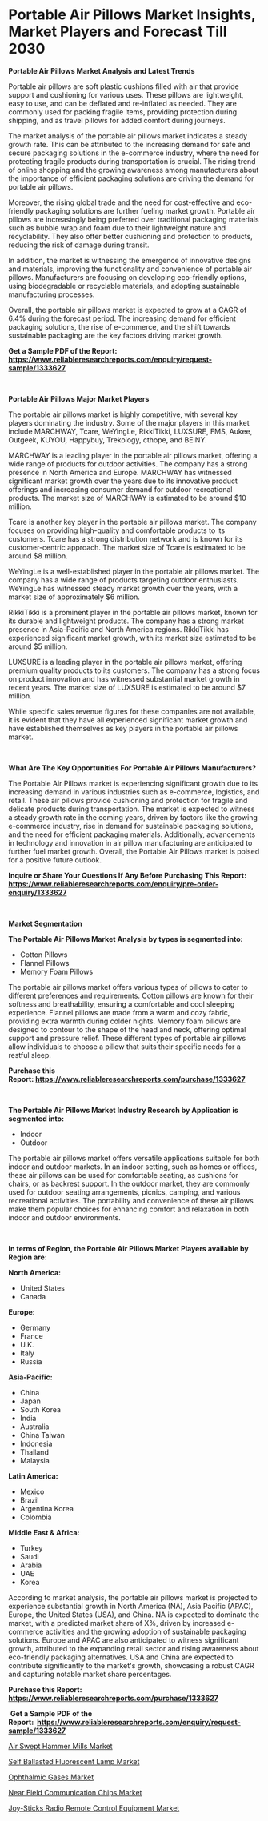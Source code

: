 <p><h1>Portable Air Pillows Market Insights, Market Players and Forecast Till 2030</h1></p><p><strong>Portable Air Pillows Market Analysis and Latest Trends</strong></p>
<p><p>Portable air pillows are soft plastic cushions filled with air that provide support and cushioning for various uses. These pillows are lightweight, easy to use, and can be deflated and re-inflated as needed. They are commonly used for packing fragile items, providing protection during shipping, and as travel pillows for added comfort during journeys.</p><p>The market analysis of the portable air pillows market indicates a steady growth rate. This can be attributed to the increasing demand for safe and secure packaging solutions in the e-commerce industry, where the need for protecting fragile products during transportation is crucial. The rising trend of online shopping and the growing awareness among manufacturers about the importance of efficient packaging solutions are driving the demand for portable air pillows.</p><p>Moreover, the rising global trade and the need for cost-effective and eco-friendly packaging solutions are further fueling market growth. Portable air pillows are increasingly being preferred over traditional packaging materials such as bubble wrap and foam due to their lightweight nature and recyclability. They also offer better cushioning and protection to products, reducing the risk of damage during transit.</p><p>In addition, the market is witnessing the emergence of innovative designs and materials, improving the functionality and convenience of portable air pillows. Manufacturers are focusing on developing eco-friendly options, using biodegradable or recyclable materials, and adopting sustainable manufacturing processes.</p><p>Overall, the portable air pillows market is expected to grow at a CAGR of 6.4% during the forecast period. The increasing demand for efficient packaging solutions, the rise of e-commerce, and the shift towards sustainable packaging are the key factors driving market growth.</p></p>
<p><strong>Get a Sample PDF of the Report:&nbsp; <a href="https://www.reliableresearchreports.com/enquiry/request-sample/1333627">https://www.reliableresearchreports.com/enquiry/request-sample/1333627</a></strong></p>
<p>&nbsp;</p>
<p><strong>Portable Air Pillows Major Market Players</strong></p>
<p><p>The portable air pillows market is highly competitive, with several key players dominating the industry. Some of the major players in this market include MARCHWAY, Tcare, WeYingLe, RikkiTikki, LUXSURE, FMS, Aukee, Outgeek, KUYOU, Happybuy, Trekology, cthope, and BEINY.</p><p>MARCHWAY is a leading player in the portable air pillows market, offering a wide range of products for outdoor activities. The company has a strong presence in North America and Europe. MARCHWAY has witnessed significant market growth over the years due to its innovative product offerings and increasing consumer demand for outdoor recreational products. The market size of MARCHWAY is estimated to be around $10 million.</p><p>Tcare is another key player in the portable air pillows market. The company focuses on providing high-quality and comfortable products to its customers. Tcare has a strong distribution network and is known for its customer-centric approach. The market size of Tcare is estimated to be around $8 million.</p><p>WeYingLe is a well-established player in the portable air pillows market. The company has a wide range of products targeting outdoor enthusiasts. WeYingLe has witnessed steady market growth over the years, with a market size of approximately $6 million.</p><p>RikkiTikki is a prominent player in the portable air pillows market, known for its durable and lightweight products. The company has a strong market presence in Asia-Pacific and North America regions. RikkiTikki has experienced significant market growth, with its market size estimated to be around $5 million.</p><p>LUXSURE is a leading player in the portable air pillows market, offering premium quality products to its customers. The company has a strong focus on product innovation and has witnessed substantial market growth in recent years. The market size of LUXSURE is estimated to be around $7 million.</p><p>While specific sales revenue figures for these companies are not available, it is evident that they have all experienced significant market growth and have established themselves as key players in the portable air pillows market.</p></p>
<p>&nbsp;</p>
<p><strong>What Are The Key Opportunities For Portable Air Pillows Manufacturers?</strong></p>
<p><p>The Portable Air Pillows market is experiencing significant growth due to its increasing demand in various industries such as e-commerce, logistics, and retail. These air pillows provide cushioning and protection for fragile and delicate products during transportation. The market is expected to witness a steady growth rate in the coming years, driven by factors like the growing e-commerce industry, rise in demand for sustainable packaging solutions, and the need for efficient packaging materials. Additionally, advancements in technology and innovation in air pillow manufacturing are anticipated to further fuel market growth. Overall, the Portable Air Pillows market is poised for a positive future outlook.</p></p>
<p><strong>Inquire or Share Your Questions If Any Before Purchasing This Report: <a href="https://www.reliableresearchreports.com/enquiry/pre-order-enquiry/1333627">https://www.reliableresearchreports.com/enquiry/pre-order-enquiry/1333627</a></strong></p>
<p>&nbsp;</p>
<p><strong>Market Segmentation</strong></p>
<p><strong>The Portable Air Pillows Market Analysis by types is segmented into:</strong></p>
<p><ul><li>Cotton Pillows</li><li>Flannel Pillows</li><li>Memory Foam Pillows</li></ul></p>
<p><p>The portable air pillows market offers various types of pillows to cater to different preferences and requirements. Cotton pillows are known for their softness and breathability, ensuring a comfortable and cool sleeping experience. Flannel pillows are made from a warm and cozy fabric, providing extra warmth during colder nights. Memory foam pillows are designed to contour to the shape of the head and neck, offering optimal support and pressure relief. These different types of portable air pillows allow individuals to choose a pillow that suits their specific needs for a restful sleep.</p></p>
<p><strong>Purchase this Report:&nbsp;<a href="https://www.reliableresearchreports.com/purchase/1333627">https://www.reliableresearchreports.com/purchase/1333627</a></strong></p>
<p>&nbsp;</p>
<p><strong>The Portable Air Pillows Market Industry Research by Application is segmented into:</strong></p>
<p><ul><li>Indoor</li><li>Outdoor</li></ul></p>
<p><p>The portable air pillows market offers versatile applications suitable for both indoor and outdoor markets. In an indoor setting, such as homes or offices, these air pillows can be used for comfortable seating, as cushions for chairs, or as backrest support. In the outdoor market, they are commonly used for outdoor seating arrangements, picnics, camping, and various recreational activities. The portability and convenience of these air pillows make them popular choices for enhancing comfort and relaxation in both indoor and outdoor environments.</p></p>
<p>&nbsp;</p>
<p><strong>In terms of Region, the Portable Air Pillows Market Players available by Region are:</strong></p>
<p>
    <p> <strong> North America: </strong>
        <ul>
            <li>United States</li>
            <li>Canada</li>
        </ul>
        </p> 
    <p> <strong> Europe: </strong>
        <ul>
            <li>Germany</li>
            <li>France</li>
            <li>U.K.</li>
            <li>Italy</li>
            <li>Russia</li>
        </ul>
        </p> 
    <p> <strong> Asia-Pacific: </strong>
        <ul>
            <li>China</li>
            <li>Japan</li>
            <li>South Korea</li>
            <li>India</li>
            <li>Australia</li>
            <li>China Taiwan</li>
            <li>Indonesia</li>
            <li>Thailand</li>
            <li>Malaysia</li>
        </ul>
        </p> 
    <p> <strong> Latin America: </strong>
        <ul>
            <li>Mexico</li>
            <li>Brazil</li>
            <li>Argentina Korea</li>
            <li>Colombia</li>
        </ul>
        </p> 
    <p> <strong> Middle East & Africa: </strong>
        <ul>
            <li>Turkey</li>
            <li>Saudi</li>
            <li>Arabia</li>
            <li>UAE</li>
            <li>Korea</li>
        </ul>
    </p>
    </p>
<p><p>According to market analysis, the portable air pillows market is projected to experience substantial growth in North America (NA), Asia Pacific (APAC), Europe, the United States (USA), and China. NA is expected to dominate the market, with a predicted market share of X%, driven by increased e-commerce activities and the growing adoption of sustainable packaging solutions. Europe and APAC are also anticipated to witness significant growth, attributed to the expanding retail sector and rising awareness about eco-friendly packaging alternatives. USA and China are expected to contribute significantly to the market's growth, showcasing a robust CAGR and capturing notable market share percentages.</p></p>
<p><strong>Purchase this Report: <a href="https://www.reliableresearchreports.com/purchase/1333627">https://www.reliableresearchreports.com/purchase/1333627</a></strong></p>
<p>&nbsp;<strong>Get a Sample PDF of the Report:&nbsp;&nbsp;<a href="https://www.reliableresearchreports.com/enquiry/request-sample/1333627">https://www.reliableresearchreports.com/enquiry/request-sample/1333627</a></strong></p>
<p><strong></strong></p>
<p><p><a href="https://github.com/luckyshygirl/Market-Research-Report-List-1/blob/main/air-swept-hammer-mills-market.md">Air Swept Hammer Mills Market</a></p><p><a href="https://medium.com/@beauhagenes2023/self-ballasted-fluorescent-lamp-market-size-growth-forecast-2023-2030-542cfbe47604">Self Ballasted Fluorescent Lamp Market</a></p><p><a href="https://github.com/gdfhhhj/Market-Research-Report-List-1/blob/main/ophthalmic-gases-market.md">Ophthalmic Gases Market</a></p><p><a href="https://medium.com/@lupeosinski/near-field-communication-chips-market-size-growth-forecast-2023-2030-eb4f2fc8694d">Near Field Communication Chips Market</a></p><p><a href="https://www.linkedin.com/pulse/joy-sticks-radio-remote-control-equipment-market-size-2023-skije/">Joy-Sticks Radio Remote Control Equipment Market</a></p></p>